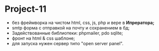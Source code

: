 <h1>Project-11</h1>
<ul>
  <li>без фреймворка на чистом html, css, js, php и вере в <b>Ипрератора;</b></li>
<li>smtp форма с отправкой на почту и сохранением в бд;</li>
<li>Задействованные библиотеки: phpmailer, pdo sqlite;</li>
<li>фронт на html & css шаблоне;</li>
  <li>для запуска нужен сервер типо "open server panel".</li>
</ul>
